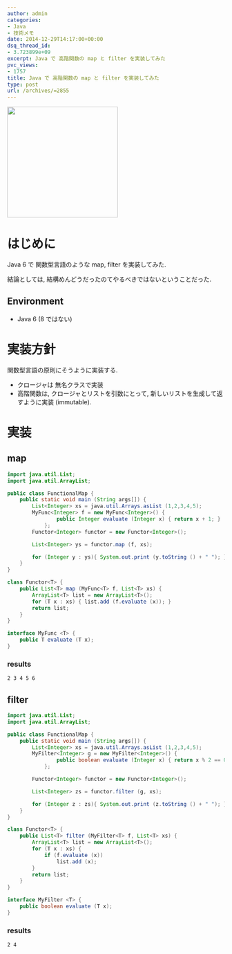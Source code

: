 ```yaml
---
author: admin
categories:
- Java
- 技術メモ
date: 2014-12-29T14:17:00+00:00
dsq_thread_id:
- 3.723899e+09
excerpt: Java で 高階関数の map と filter を実装してみた
pvc_views:
- 1757
title: Java で 高階関数の map と filter を実装してみた
type: post
url: /archives/=2855
---
```


<a href="https://futurismo.biz/wp-content/uploads/java.png"><img alt="" src="https://futurismo.biz/wp-content/uploads/java.png" width="256" height="256" /></a>

はじめに
========

Java 6 で 関数型言語のような map, filter を実装してみた.

結論としては, 結構めんどうだったのてやるべきではないということだった.

Environment
-----------

-   Java 6 (8 ではない)

実装方針
========

関数型言語の原則にそうように実装する.

-   クロージャは 無名クラスで実装
-   高階関数は, クロージャとリストを引数にとって,
    新しいリストを生成して返すように実装 (immutable).

実装
====

map
---

``` {.java .rundoc-block rundoc-language="java" rundoc-classname="FunctionalMap" rundoc-results="raw"}
import java.util.List;
import java.util.ArrayList;

public class FunctionalMap {
    public static void main (String args[]) {
        List<Integer> xs = java.util.Arrays.asList (1,2,3,4,5);
        MyFunc<Integer> f = new MyFunc<Integer>() {
                public Integer evaluate (Integer x) { return x + 1; }
            };
        Functor<Integer> functor = new Functor<Integer>();

        List<Integer> ys = functor.map (f, xs);

        for (Integer y : ys){ System.out.print (y.toString () + " "); }
    }
}

class Functor<T> {
    public List<T> map (MyFunc<T> f, List<T> xs) {
        ArrayList<T> list = new ArrayList<T>();
        for (T x : xs) { list.add (f.evaluate (x)); }
        return list;
    }
}

interface MyFunc <T> {
    public T evaluate (T x);
}
```

### results

``` {.text}
2 3 4 5 6 
```

filter
------

``` {.java .rundoc-block rundoc-language="java" rundoc-classname="FunctionalMap" rundoc-results="raw"}
import java.util.List;
import java.util.ArrayList;

public class FunctionalMap {
    public static void main (String args[]) {
        List<Integer> xs = java.util.Arrays.asList (1,2,3,4,5);
        MyFilter<Integer> g = new MyFilter<Integer>() {
                public boolean evaluate (Integer x) { return x % 2 == 0; }
            };

        Functor<Integer> functor = new Functor<Integer>();

        List<Integer> zs = functor.filter (g, xs);      

        for (Integer z : zs){ System.out.print (z.toString () + " "); }     
    }
}

class Functor<T> {
    public List<T> filter (MyFilter<T> f, List<T> xs) {
        ArrayList<T> list = new ArrayList<T>();
        for (T x : xs) {
            if (f.evaluate (x))
                list.add (x);
        }
        return list;
    }
}

interface MyFilter <T> {
    public boolean evaluate (T x);
}
```

### results

``` {.text}
2 4 
```

